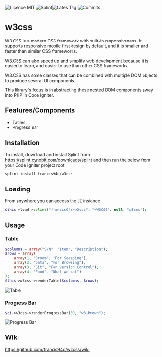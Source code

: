 ![Licence MIT](https://img.shields.io/github/license/francis94c/w3css.svg) ![Splint](https://img.shields.io/badge/splint--ci-francis94c%2Fw3css-orange.svg)![Lates Tag](https://img.shields.io/github/tag-date/francis94c/w3css.svg) ![Commits](https://img.shields.io/github/last-commit/francis94c/w3css.svg)

# w3css #

W3.CSS is a modern CSS framework with built-in responsiveness. It supports responsive mobile first design by default, and it is smaller and faster than similar CSS frameworks.

W3.CSS can also speed up and simplify web development because it is easier to learn, and easier to use than other CSS frameworks.

W3.CSS has some classes that can be combined with multiple DOM objects to produce several UI components.

This library's focus is in abstracting these nested DOM components away into PHP in Code Igniter.

## Features/Components ##

* Tables
* Progress Bar

## Installation ##

To install, download and install Splint from <https://splint.cynobit.com/downloads/splint> and then run the below from your Code Igniter project root

```bash
splint install francis94c/w3css
```

## Loading ##

From anywhere you can access the ```CI``` instance

```php
$this->load->splint("francis94c/w3css", "+W3CSS", null, "w3css");
```

## Usage ##

### Table ###

```php
$columns = array("S/N", "Item", "Description");
$rows = array(
    array(1, "Broom", "For Seeeping"),
    array(2, "Data", "For Browsing"),
    array(3, "Git", "For version Control"),
    array(4, "Food", "What we eat")
);
$this->w3css->renderTable($columns, $rows);
```

![Table](https://res.cloudinary.com/francis94c/image/upload/v1554820791/table.png)

### Progress Bar ###

```php
$ci->w3css->renderProgressBar(30, "w3-brown");
```

![Progress Bar](https://res.cloudinary.com/francis94c/image/upload/v1554822404/progress_bar.png)

## Wiki ##

https://github.com/francis94c/w3css/wiki
